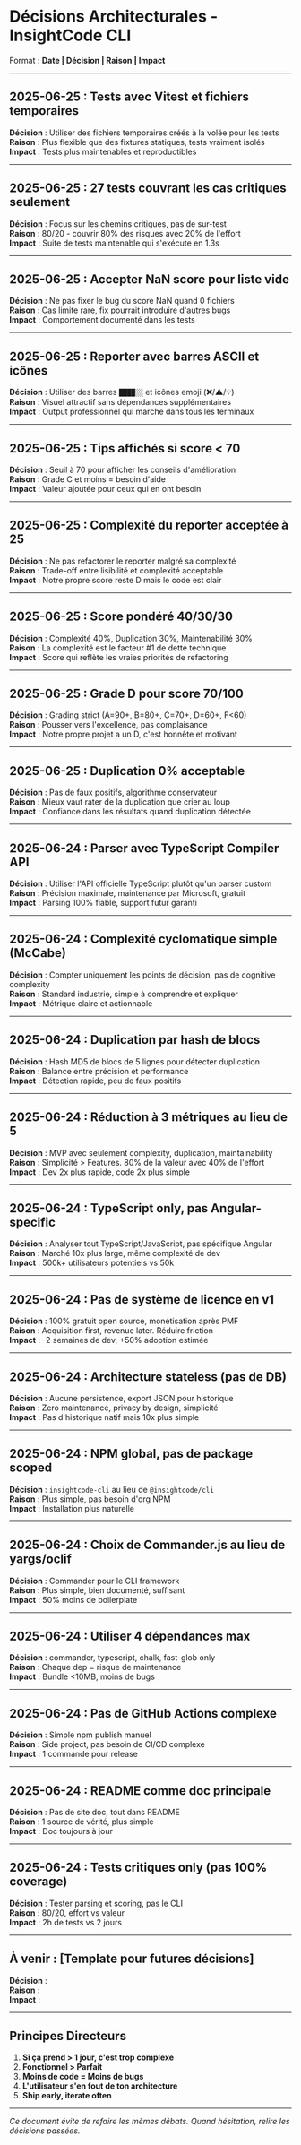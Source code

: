 # Décisions Architecturales - InsightCode CLI

Format : **Date | Décision | Raison | Impact**

---

## 2025-06-25 : Tests avec Vitest et fichiers temporaires
**Décision** : Utiliser des fichiers temporaires créés à la volée pour les tests  
**Raison** : Plus flexible que des fixtures statiques, tests vraiment isolés  
**Impact** : Tests plus maintenables et reproductibles

---

## 2025-06-25 : 27 tests couvrant les cas critiques seulement
**Décision** : Focus sur les chemins critiques, pas de sur-test  
**Raison** : 80/20 - couvrir 80% des risques avec 20% de l'effort  
**Impact** : Suite de tests maintenable qui s'exécute en 1.3s

---

## 2025-06-25 : Accepter NaN score pour liste vide
**Décision** : Ne pas fixer le bug du score NaN quand 0 fichiers  
**Raison** : Cas limite rare, fix pourrait introduire d'autres bugs  
**Impact** : Comportement documenté dans les tests

---

## 2025-06-25 : Reporter avec barres ASCII et icônes
**Décision** : Utiliser des barres `████░░` et icônes emoji (❌/⚠️/💡)  
**Raison** : Visuel attractif sans dépendances supplémentaires  
**Impact** : Output professionnel qui marche dans tous les terminaux

---

## 2025-06-25 : Tips affichés si score < 70
**Décision** : Seuil à 70 pour afficher les conseils d'amélioration  
**Raison** : Grade C et moins = besoin d'aide  
**Impact** : Valeur ajoutée pour ceux qui en ont besoin

---

## 2025-06-25 : Complexité du reporter acceptée à 25
**Décision** : Ne pas refactorer le reporter malgré sa complexité  
**Raison** : Trade-off entre lisibilité et complexité acceptable  
**Impact** : Notre propre score reste D mais le code est clair

---

## 2025-06-25 : Score pondéré 40/30/30
**Décision** : Complexité 40%, Duplication 30%, Maintenabilité 30%  
**Raison** : La complexité est le facteur #1 de dette technique  
**Impact** : Score qui reflète les vraies priorités de refactoring

---

## 2025-06-25 : Grade D pour score 70/100
**Décision** : Grading strict (A=90+, B=80+, C=70+, D=60+, F<60)  
**Raison** : Pousser vers l'excellence, pas complaisance  
**Impact** : Notre propre projet a un D, c'est honnête et motivant

---

## 2025-06-25 : Duplication 0% acceptable
**Décision** : Pas de faux positifs, algorithme conservateur  
**Raison** : Mieux vaut rater de la duplication que crier au loup  
**Impact** : Confiance dans les résultats quand duplication détectée

---

## 2025-06-24 : Parser avec TypeScript Compiler API
**Décision** : Utiliser l'API officielle TypeScript plutôt qu'un parser custom  
**Raison** : Précision maximale, maintenance par Microsoft, gratuit  
**Impact** : Parsing 100% fiable, support futur garanti

---

## 2025-06-24 : Complexité cyclomatique simple (McCabe)
**Décision** : Compter uniquement les points de décision, pas de cognitive complexity  
**Raison** : Standard industrie, simple à comprendre et expliquer  
**Impact** : Métrique claire et actionnable

---

## 2025-06-24 : Duplication par hash de blocs
**Décision** : Hash MD5 de blocs de 5 lignes pour détecter duplication  
**Raison** : Balance entre précision et performance  
**Impact** : Détection rapide, peu de faux positifs

---

## 2025-06-24 : Réduction à 3 métriques au lieu de 5
**Décision** : MVP avec seulement complexity, duplication, maintainability  
**Raison** : Simplicité > Features. 80% de la valeur avec 40% de l'effort  
**Impact** : Dev 2x plus rapide, code 2x plus simple

---

## 2025-06-24 : TypeScript only, pas Angular-specific
**Décision** : Analyser tout TypeScript/JavaScript, pas spécifique Angular  
**Raison** : Marché 10x plus large, même complexité de dev  
**Impact** : 500k+ utilisateurs potentiels vs 50k

---

## 2025-06-24 : Pas de système de licence en v1
**Décision** : 100% gratuit open source, monétisation après PMF  
**Raison** : Acquisition first, revenue later. Réduire friction  
**Impact** : -2 semaines de dev, +50% adoption estimée

---

## 2025-06-24 : Architecture stateless (pas de DB)
**Décision** : Aucune persistence, export JSON pour historique  
**Raison** : Zero maintenance, privacy by design, simplicité  
**Impact** : Pas d'historique natif mais 10x plus simple

---

## 2025-06-24 : NPM global, pas de package scoped
**Décision** : `insightcode-cli` au lieu de `@insightcode/cli`  
**Raison** : Plus simple, pas besoin d'org NPM  
**Impact** : Installation plus naturelle

---

## 2025-06-24 : Choix de Commander.js au lieu de yargs/oclif
**Décision** : Commander pour le CLI framework  
**Raison** : Plus simple, bien documenté, suffisant  
**Impact** : 50% moins de boilerplate

---

## 2025-06-24 : Utiliser 4 dépendances max
**Décision** : commander, typescript, chalk, fast-glob only  
**Raison** : Chaque dep = risque de maintenance  
**Impact** : Bundle <10MB, moins de bugs

---

## 2025-06-24 : Pas de GitHub Actions complexe
**Décision** : Simple npm publish manuel  
**Raison** : Side project, pas besoin de CI/CD complexe  
**Impact** : 1 commande pour release

---

## 2025-06-24 : README comme doc principale
**Décision** : Pas de site doc, tout dans README  
**Raison** : 1 source de vérité, plus simple  
**Impact** : Doc toujours à jour

---

## 2025-06-24 : Tests critiques only (pas 100% coverage)
**Décision** : Tester parsing et scoring, pas le CLI  
**Raison** : 80/20, effort vs valeur  
**Impact** : 2h de tests vs 2 jours

---

## À venir : [Template pour futures décisions]
**Décision** :  
**Raison** :  
**Impact** :  

---

## Principes Directeurs

1. **Si ça prend > 1 jour, c'est trop complexe**
2. **Fonctionnel > Parfait**
3. **Moins de code = Moins de bugs**
4. **L'utilisateur s'en fout de ton architecture**
5. **Ship early, iterate often**

---

*Ce document évite de refaire les mêmes débats. Quand hésitation, relire les décisions passées.*